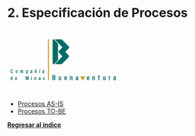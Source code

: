 # 2. Especificación de Procesos

<img src="../1/logo.png" alt="logo" style="width: 50%; height: auto;" />



* [Procesos AS-IS](2.1/2.1.md)
* [Procesos TO-BE](2.2/2.2.md)

**[Regresar al indice](../README.md)**